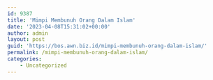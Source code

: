 ```yaml
---
id: 9387
title: 'Mimpi Membunuh Orang Dalam Islam'
date: '2023-04-08T15:31:02+00:00'
author: admin
layout: post
guid: 'https://bos.awn.biz.id/mimpi-membunuh-orang-dalam-islam/'
permalink: /mimpi-membunuh-orang-dalam-islam/
categories:
    - Uncategorized
---
```


